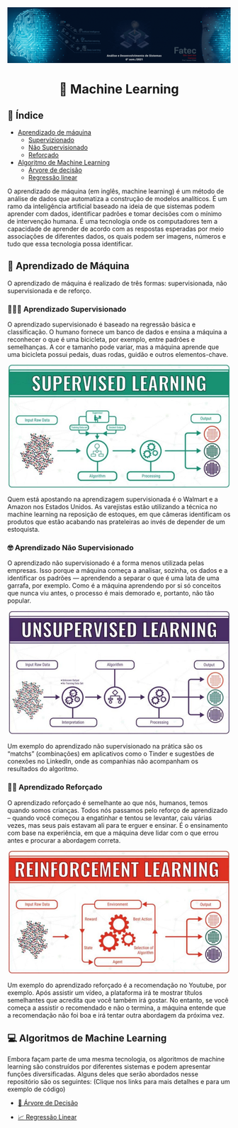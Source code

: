 <img src="https://github.com/JenniferDominique/machine-learning/blob/main/img/Banner.gif" size="2px">

# <p align="center">🤖 Machine Learning</p>

## 📝 Índice
* [Aprendizado de máquina](#aprendMaquina)
  *  [Supervizionado](#supervisionado)
  *  [Não Supervisionado](#naoSupervisionado)
  *  [Reforçado](#reforcado)
* [Algoritmo de Machine Learning](#algoritmo)
  *  [Árvore de decisão](#arvore)
  *  [Regressão linear](#regressao) 

O aprendizado de máquina (em inglês, machine learning) é um método de análise de dados que automatiza a construção de modelos analíticos. É um ramo da inteligência artificial baseado na ideia de que sistemas podem aprender com dados, identificar padrões e tomar decisões com o mínimo de intervenção humana.
É  uma tecnologia onde os computadores tem a capacidade de aprender de acordo com as respostas esperadas por meio associações de diferentes dados, os quais podem ser imagens, números e tudo que essa tecnologia possa identificar.

<div id='aprendMaquina'/>

## 📖 Aprendizado de Máquina

O aprendizado de máquina é realizado de três formas: supervisionada, não supervisionada e de reforço.

<div id='supervisionado'/>

### 👨🏻‍🏫 Aprendizado Supervisionado
O aprendizado supervisionado é baseado na regressão básica e classificação. O humano fornece um banco de dados e ensina a máquina a reconhecer o que é uma bicicleta, por exemplo, entre padrões e semelhanças. A cor e tamanho pode variar, mas a máquina aprende que uma bicicleta possui pedais, duas rodas, guidão e outros elementos-chave.

<p align='center'>
  <img width=500 src='https://github.com/JenniferDominique/machine-learning/blob/main/img/supervised_learning.png'>
</p>

Quem está apostando na aprendizagem supervisionada é o Walmart e a Amazon nos Estados Unidos. As varejistas estão utilizando a técnica no machine learning na reposição de estoques, em que câmeras identificam os produtos que estão acabando nas prateleiras ao invés de depender de um estoquista.

<div id='naoSupervisionado'/>

### 🤓 Aprendizado Não Supervisionado
O aprendizado não supervisionado é a forma menos utilizada pelas empresas. Isso porque a máquina começa a analisar, sozinha, os dados e a identificar os padrões — aprendendo a separar o que é uma lata de uma garrafa, por exemplo. Como é a máquina aprendendo por si só conceitos que nunca viu antes, o processo é mais demorado e, portanto, não tão popular.

<p align='center'>
  <img width=500 src='https://github.com/JenniferDominique/machine-learning/blob/main/img/unsupervised_learning.png'>
</p>

Um exemplo do aprendizado não supervisionado na prática são os “matchs” (combinações) em aplicativos como o Tinder e sugestões de conexões no LinkedIn, onde as companhias não acompanham os resultados do algoritmo.

<div id='reforcado'/>

### 👶🏻 Aprendizado Reforçado
O aprendizado reforçado é semelhante ao que nós, humanos, temos quando somos crianças. Todos nós passamos pelo reforço de aprendizado – quando você começou a engatinhar e tentou se levantar, caiu várias vezes, mas seus pais estavam ali para te erguer e ensinar. É o ensinamento com base na experiência, em que a máquina deve lidar com o que errou antes e procurar a abordagem correta.

<p align='center'>
  <img width=500 src='https://github.com/JenniferDominique/machine-learning/blob/main/img/reinforcement_learning.png'>
</p>

Um exemplo do aprendizado reforçado é a recomendação no Youtube, por exemplo. Após assistir um vídeo, a plataforma irá te mostrar títulos semelhantes que acredita que você também irá gostar. No entanto, se você começa a assistir o recomendado e não o termina, a máquina entende que a recomendação não foi boa e irá tentar outra abordagem da próxima vez.

<div id='algoritmo'/>

## 💻 Algoritmos de Machine Learning
Embora façam parte de uma mesma tecnologia, os algoritmos de machine learning são construídos por diferentes sistemas e podem apresentar funções diversificadas. Alguns deles que serão abordados nesse repositório são os seguintes: (Clique nos links para mais detalhes e para um exemplo de código)

<div id='arvore'/>

* [🌳 Árvore de Decisão](https://github.com/JenniferDominique/machine-learning/tree/main/decision%20tree)

<div id='regressao'/>

* [📈 Regressão Linear](https://github.com/JenniferDominique/machine-learning/tree/main/linear%20regression)
